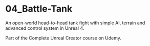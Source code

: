 

# 04_Battle-Tank
An open-world head-to-head tank fight with simple AI, terrain and advanced control system in Unreal 4.

Part of the Complete Unreal Creator course on Udemy.
